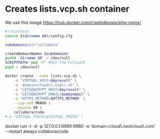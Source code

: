 # Creates lists.vcp.sh container
We use this image https://hub.docker.com/r/webdevops/php-nginx/

```` bash
#!/bin/bash
source $(dirname $0)/config.cfg

subdomains[0]="collabora"

createDomainNames $subdomains
pushd `dirname $0` > /dev/null
SCRIPTPATH=`pwd -P` #Get the Fullpath
popd > /dev/null

docker create --name lists.vcp.sh \
    -e "VIRTUAL_HOST=$myresult" \
    -e 'domain=cloud\\.vcp\\.sh' \
    -e "LETSENCRYPT_HOST=$myresult" \
    -e "LETSENCRYPT_EMAIL=$adminmail" \
    -e "HTTPS_METHOD=$HTTPS_METHOD" \
    --cap-add MKNOD \
    --expose 80 \
    collabora/code
#-e "VIRTUAL_PROTO=$VIRTUAL_PROTO" \
````
docker run -t -d -p 127.0.0.1:9980:9980 -e 'domain=cloud\\.nextcloud\\.com' --restart always  collabora/code
